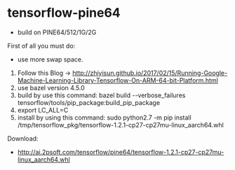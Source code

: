 # tensorflow-pine64

* build on PINE64/512/1G/2G

First of all you must do:
 - use more swap space. 

1. Follow this Blog -> http://zhiyisun.github.io/2017/02/15/Running-Google-Machine-Learning-Library-Tensorflow-On-ARM-64-bit-Platform.html
2. use bazel version 4.5.0
3. build by use this command: bazel build --verbose_failures tensorflow/tools/pip_package:build_pip_package
4. export LC_ALL=C
5. install by using this command: sudo python2.7 -m pip install /tmp/tensorflow_pkg/tensorflow-1.2.1-cp27-cp27mu-linux_aarch64.whl

Download:
* http://ai.2psoft.com/tensorflow/pine64/tensorflow-1.2.1-cp27-cp27mu-linux_aarch64.whl
